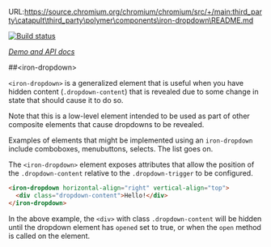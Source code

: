 URL:https://source.chromium.org/chromium/chromium/src/+/main:third_party\catapult\third_party\polymer\components\iron-dropdown\README.md

<!---

This README is automatically generated from the comments in these files:
iron-dropdown.html

Edit those files, and our readme bot will duplicate them over here!
Edit this file, and the bot will squash your changes :)

The bot does some handling of markdown. Please file a bug if it does the wrong
thing! https://github.com/PolymerLabs/tedium/issues

-->

[![Build status](https://travis-ci.org/PolymerElements/iron-dropdown.svg?branch=master)](https://travis-ci.org/PolymerElements/iron-dropdown)

_[Demo and API docs](https://elements.polymer-project.org/elements/iron-dropdown)_


##&lt;iron-dropdown&gt;

`<iron-dropdown>` is a generalized element that is useful when you have
hidden content (`.dropdown-content`) that is revealed due to some change in
state that should cause it to do so.

Note that this is a low-level element intended to be used as part of other
composite elements that cause dropdowns to be revealed.

Examples of elements that might be implemented using an `iron-dropdown`
include comboboxes, menubuttons, selects. The list goes on.

The `<iron-dropdown>` element exposes attributes that allow the position
of the `.dropdown-content` relative to the `.dropdown-trigger` to be
configured.

```html
<iron-dropdown horizontal-align="right" vertical-align="top">
  <div class="dropdown-content">Hello!</div>
</iron-dropdown>
```

In the above example, the `<div>` with class `.dropdown-content` will be
hidden until the dropdown element has `opened` set to true, or when the `open`
method is called on the element.


